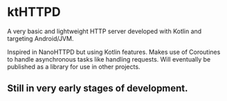 # ktHTTPD

A very basic and lightweight HTTP server developed with Kotlin and targeting Android/JVM.

Inspired in NanoHTTPD but using Kotlin features.
Makes use of Coroutines to handle asynchronous tasks like handling requests.
Will eventually be published as a library for use in other projects.

## Still in very early stages of development.
